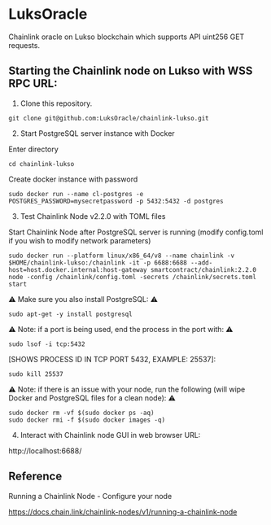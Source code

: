 # LuksOracle

Chainlink oracle on Lukso blockchain which supports API uint256 GET requests.

## Starting the Chainlink node on Lukso with WSS RPC URL:

1. Clone this repository.
```shell
git clone git@github.com:LuksOracle/chainlink-lukso.git
```
2. Start PostgreSQL server instance with Docker

Enter directory
```shell
cd chainlink-lukso 
```
Create docker instance with password
```shell
sudo docker run --name cl-postgres -e POSTGRES_PASSWORD=mysecretpassword -p 5432:5432 -d postgres
```

3. Test Chainlink Node v2.2.0 with TOML files

Start Chainlink Node after PostgreSQL server is running (modify config.toml if you wish to modify network parameters)
```shell
sudo docker run --platform linux/x86_64/v8 --name chainlink -v $HOME/chainlink-lukso:/chainlink -it -p 6688:6688 --add-host=host.docker.internal:host-gateway smartcontract/chainlink:2.2.0 node -config /chainlink/config.toml -secrets /chainlink/secrets.toml start
```
:warning: Make sure you also install PostgreSQL: :warning:

```shell
sudo apt-get -y install postgresql
```
:warning: Note: if a port is being used, end the process in the port with: :warning:

```shell
sudo lsof -i tcp:5432
```
[SHOWS PROCESS ID IN TCP PORT 5432, EXAMPLE: 25537]:
```shell
sudo kill 25537
```
:warning: Note: if there is an issue with your node, run the following (will wipe Docker and PostgreSQL files for a clean node): :warning:
```shell
sudo docker rm -vf $(sudo docker ps -aq)
sudo docker rmi -f $(sudo docker images -q)
```
4. Interact with Chainlink node GUI in web browser URL:

http://localhost:6688/

## Reference

Running a Chainlink Node - Configure your node

https://docs.chain.link/chainlink-nodes/v1/running-a-chainlink-node